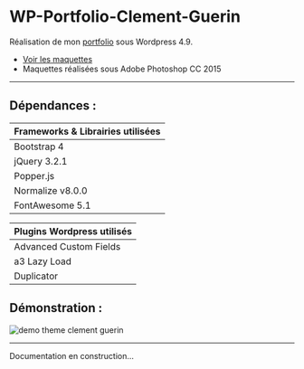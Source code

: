 # WP-Portfolio-Clement-Guerin

Réalisation de mon [portfolio](https://www.clement-guerin.fr/) sous Wordpress 4.9.

- [Voir les maquettes](https://imgur.com/a/7v2eSFi)
- Maquettes réalisées sous Adobe Photoshop CC 2015

___

## Dépendances :

| Frameworks & Librairies utilisées |
| --- |
| Bootstrap 4 |
| jQuery 3.2.1 |
| Popper.js |
| Normalize v8.0.0 |
| FontAwesome 5.1 |

| Plugins Wordpress utilisés |
| --- |
| Advanced Custom Fields |
| a3 Lazy Load |
| Duplicator |

## Démonstration :
![demo theme clement guerin](https://i.imgur.com/iw2FLkz.png)

___

Documentation en construction...